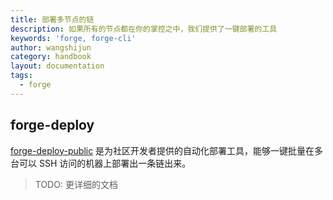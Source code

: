 ```yaml
---
title: 部署多节点的链
description: 如果所有的节点都在你的掌控之中，我们提供了一键部署的工具
keywords: 'forge, forge-cli'
author: wangshijun
category: handbook
layout: documentation
tags:
  - forge
---
```


## forge-deploy

[forge-deploy-public](https://github.com/ArcBlock/forge-deploy-public) 是为社区开发者提供的自动化部署工具，能够一键批量在多台可以 SSH 访问的机器上部署出一条链出来。

> TODO: 更详细的文档
